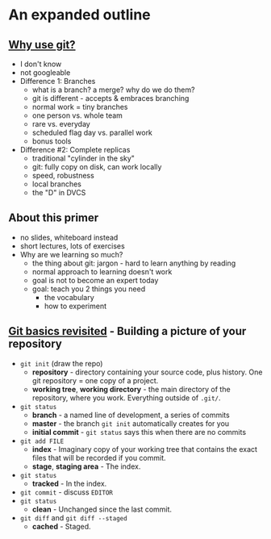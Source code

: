 # An expanded outline

## [Why use git?](01-why-git.md)

*   I don't know
*   not googleable
*   Difference 1: Branches
    *   what is a branch? a merge? why do we do them?
    *   git is different - accepts & embraces branching
    *   normal work = tiny branches
    *   one person vs. whole team
    *   rare vs. everyday
    *   scheduled flag day vs. parallel work
    *   bonus tools
*   Difference #2: Complete replicas
    *   traditional "cylinder in the sky"
    *   git: fully copy on disk, can work locally
    *   speed, robustness
    *   local branches
    *   the "D" in DVCS


## About this primer

*   no slides, whiteboard instead
*   short lectures, lots of exercises
*   Why are we learning so much?
    *   the thing about git: jargon - hard to learn anything by reading
    *   normal approach to learning doesn't work
    *   goal is not to become an expert today
    *   goal: teach you 2 things you need
        *   the vocabulary
        *   how to experiment


## [Git basics revisited](02-basics.md) - Building a picture of your repository

*   `git init` (draw the repo)
    *   **repository** - directory containing your source code, plus history.
        One git repository = one copy of a project.
    *   **working tree**, **working directory** - the main directory
        of the repository, where you work.  Everything outside of
        `.git/`.
*   `git status`
    *   **branch** - a named line of development, a series of commits
    *   **master** - the branch `git init` automatically creates for you
    *   **initial commit** - `git status` says this when there are no commits
*   `git add FILE`
    *   **index** - Imaginary copy of your working tree that contains
        the exact files that will be recorded if you commit.
    *   **stage**, **staging area** - The index.
*   `git status`
    *   **tracked** - In the index.
*   `git commit` - discuss `EDITOR`
*   `git status`
    *   **clean** - Unchanged since the last commit.
*   `git diff` and `git diff --staged`
    *   **cached** - Staged.

